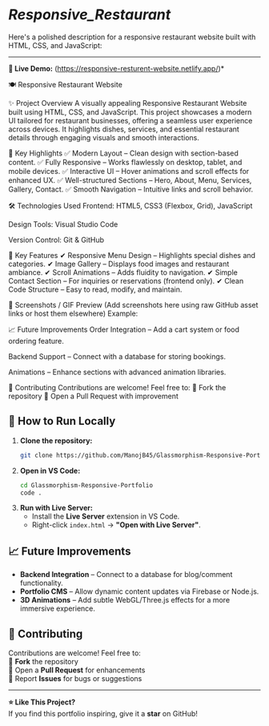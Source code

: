 # _Responsive_Restaurant_
Here's a polished description for a responsive restaurant website built with HTML, CSS, and JavaScript:

---



**🔗 Live Demo:** (https://responsive-resturent-website.netlify.app/)*  

🍽️ Responsive Restaurant Website

✨ Project Overview
A visually appealing Responsive Restaurant Website built using HTML, CSS, and JavaScript. This project showcases a modern UI tailored for restaurant businesses, offering a seamless user experience across devices. It highlights dishes, services, and essential restaurant details through engaging visuals and smooth interactions.

🌟 Key Highlights
✅ Modern Layout – Clean design with section-based content.
✅ Fully Responsive – Works flawlessly on desktop, tablet, and mobile devices.
✅ Interactive UI – Hover animations and scroll effects for enhanced UX.
✅ Well-structured Sections – Hero, About, Menu, Services, Gallery, Contact.
✅ Smooth Navigation – Intuitive links and scroll behavior.

🛠 Technologies Used
Frontend: HTML5, CSS3 (Flexbox, Grid), JavaScript

Design Tools: Visual Studio Code

Version Control: Git & GitHub

🚀 Key Features
✔ Responsive Menu Design – Highlights special dishes and categories.
✔ Image Gallery – Displays food images and restaurant ambiance.
✔ Scroll Animations – Adds fluidity to navigation.
✔ Simple Contact Section – For inquiries or reservations (frontend only).
✔ Clean Code Structure – Easy to read, modify, and maintain.

📸 Screenshots / GIF Preview
(Add screenshots here using raw GitHub asset links or host them elsewhere)
Example:

📈 Future Improvements
Order Integration – Add a cart system or food ordering feature.

Backend Support – Connect with a database for storing bookings.

Animations – Enhance sections with advanced animation libraries.

🤝 Contributing
Contributions are welcome! Feel free to:
🔹 Fork the repository
🔹 Open a Pull Request with improvement
## **🔧 How to Run Locally**  
1. **Clone the repository:**  
   ```bash
   git clone https://github.com/ManojB45/Glassmorphism-Responsive-Portfolio.git
   ```
2. **Open in VS Code:**  
   ```bash
   cd Glassmorphism-Responsive-Portfolio
   code .
   ```
3. **Run with Live Server:**  
   - Install the **Live Server** extension in VS Code.  
   - Right-click `index.html` → **"Open with Live Server"**.  

## **📈 Future Improvements**  
- **Backend Integration** – Connect to a database for blog/comment functionality.  
- **Portfolio CMS** – Allow dynamic content updates via Firebase or Node.js.  
- **3D Animations** – Add subtle WebGL/Three.js effects for a more immersive experience.  

## **🤝 Contributing**  
Contributions are welcome! Feel free to:  
🔹 **Fork** the repository  
🔹 Open a **Pull Request** for enhancements  
🔹 Report **Issues** for bugs or suggestions  

---  
**⭐ Like This Project?**  
If you find this portfolio inspiring, give it a **star** on GitHub!  

